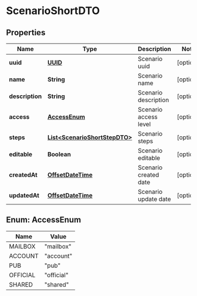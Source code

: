 # ScenarioShortDTO

## Properties
Name | Type | Description | Notes
------------ | ------------- | ------------- | -------------
**uuid** | [**UUID**](UUID.md) | Scenario uuid |  [optional]
**name** | **String** | Scenario name |  [optional]
**description** | **String** | Scenario description |  [optional]
**access** | [**AccessEnum**](#AccessEnum) | Scenario access level |  [optional]
**steps** | [**List&lt;ScenarioShortStepDTO&gt;**](ScenarioShortStepDTO.md) | Scenario steps |  [optional]
**editable** | **Boolean** | Scenario editable |  [optional]
**createdAt** | [**OffsetDateTime**](OffsetDateTime.md) | Scenario created date |  [optional]
**updatedAt** | [**OffsetDateTime**](OffsetDateTime.md) | Scenario update date |  [optional]

<a name="AccessEnum"></a>
## Enum: AccessEnum
Name | Value
---- | -----
MAILBOX | &quot;mailbox&quot;
ACCOUNT | &quot;account&quot;
PUB | &quot;pub&quot;
OFFICIAL | &quot;official&quot;
SHARED | &quot;shared&quot;
